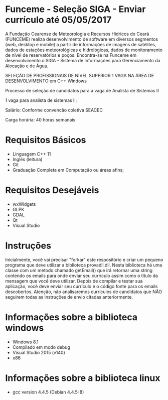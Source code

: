 # Funceme - Seleção SIGA - Enviar currículo até 05/05/2017
A Fundação Cearense de Meteorologia e Recursos Hidricos do Ceará (FUNCEME) realiza desenvolvimento de software em diversos segmentos (web, desktop e mobile) a partir de informações de imagens de satélites, dados de estações meteorológicas e hidrológicas, dados de monitoramento de nível de reservatórios e poços. Encontra-se na Funceme em desenvolvimento o SIGA - Sistema de Informações para Gerenciamento da Alocação e de Água.

SELEÇÃO DE PROFISSIONAIS DE NÍVEL SUPERIOR 1 VAGA NA ÁREA DE DESENVOLVIMENTO em C++ Windows

Processo de seleção de candidatos para a vaga de Analista de Sistemas II

1 vaga para analista de sistemas II;

Salário: Conforme convencão coletiva SEACEC

Carga horária: 40 horas semanais

Requisitos Básicos
==================
- Linguagem C++ 11
- Inglês (leitura)
- Git
- Graduação Completa em Computação ou áreas afins;

Requisitos Desejáveis
=====================
- wxWidgets
- GLPK
- GDAL
- Qt
- Visual Studio

Instruções
==========
Inicialmente, você vai precisar "forkar" este respositório e criar um pequeno programa que deve utilizar a biblioteca provadll.dll. Nesta biblioteca há uma classe com um método chamado getEmail() que irá retornar uma string contendo os emails para onde enviar seu currículo assim como o título da mensagem que você deve utilizar. Depois de compilar e testar sua aplicação, você deve enviar seu currículo e o código fonte para os emails descobertos. Atenção, não analisaremos currículos de candidatos que NÃO seguirem todas as instruções de envio citadas anteriormente.

Informações sobre a biblioteca windows
======================================
- Windows 8.1
- Compilado em modo debug
- Visual Studio 2015 (v140)
- x86

Informações sobre a biblioteca linux
====================================
- gcc version 4.4.5 (Debian 4.4.5-8)
